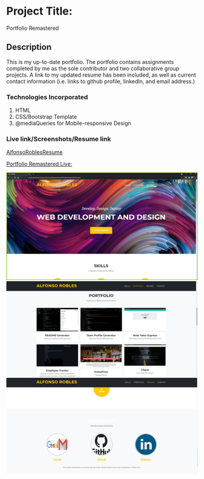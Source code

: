 # Project Title:

Portfolio Remastered

## Description

This is my up-to-date portfolio. The portfolio contains assignments completed by me as the sole contributor and two collaborative group projects. A link to my updated resume has been included, as well as current contact information (i.e. links to github profile, linkedIn, and email address.)

### Technologies Incorporated

1.  HTML
2.  CSS/Bootstrap Template
3.  @mediaQueries for Mobile-responsive Design

### Live link/Screenshots/Resume link

[AlfonsoRoblesResume](./assets/AlfonsoRoblesResume.docx)

[Portfolio Remastered Live:](https://fons3517.github.io/Portfolio/)

![Screenshot of updated Portfolio page](/assets/img/Capture.JPG)
![Screenshot 2](/assets/img/portfolio/PortfolioSection.JPG)
![Screenshot 3](/assets/img/portfolio/ContactSection.JPG)
